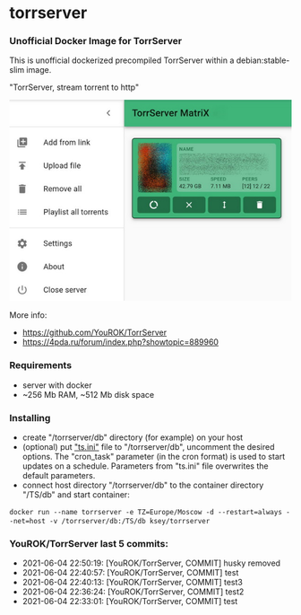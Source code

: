 # torrserver
### Unofficial Docker Image for TorrServer

This is unofficial dockerized precompiled TorrServer within a debian:stable-slim image.

"TorrServer, stream torrent to http"

![TorrServer](https://raw.githubusercontent.com/MrKsey/torrserver/master/ts.jpg)

More info:
- https://github.com/YouROK/TorrServer
- https://4pda.ru/forum/index.php?showtopic=889960

### Requirements

* server with docker
* ~256 Mb RAM, ~512 Mb disk space 

### Installing

- сreate "/torrserver/db" directory (for example) on your host
- (optional) put ["ts.ini"](https://raw.githubusercontent.com/MrKsey/torrserver/master/ts.ini) file to "/torrserver/db", uncomment the desired options. The "cron_task" parameter (in the cron format) is used to start updates on a schedule. Parameters from "ts.ini" file overwrites the default parameters.
- connect host directory "/torrserver/db" to the container directory "/TS/db" and start container:
```
docker run --name torrserver -e TZ=Europe/Moscow -d --restart=always --net=host -v /torrserver/db:/TS/db ksey/torrserver
```




























### YouROK/TorrServer last 5 commits:
* 2021-06-04 22:50:19: [YouROK/TorrServer, COMMIT] husky removed
* 2021-06-04 22:40:57: [YouROK/TorrServer, COMMIT] test
* 2021-06-04 22:40:13: [YouROK/TorrServer, COMMIT] test3
* 2021-06-04 22:36:24: [YouROK/TorrServer, COMMIT] test2
* 2021-06-04 22:33:01: [YouROK/TorrServer, COMMIT] test

